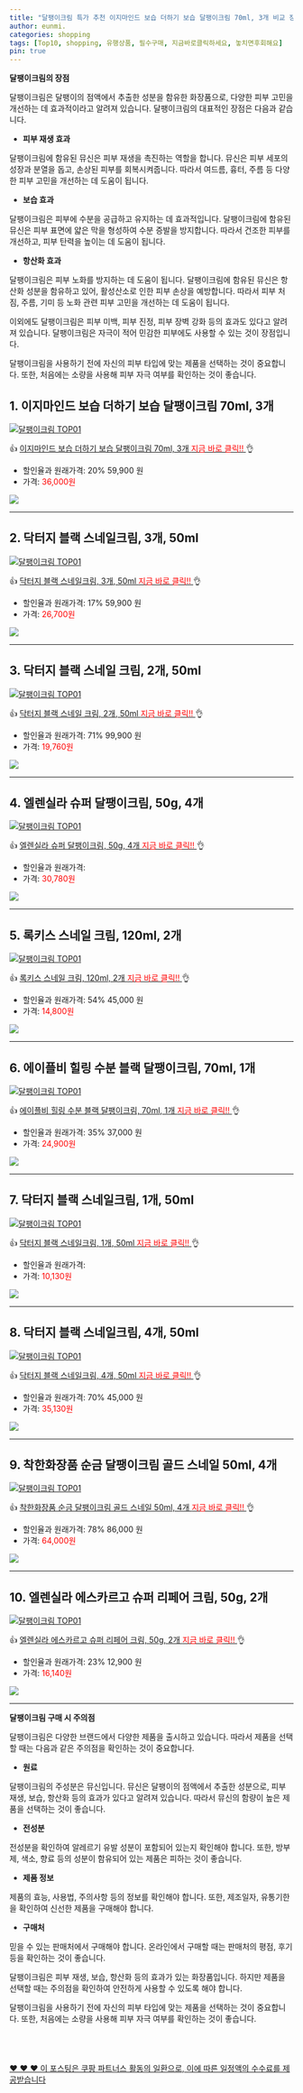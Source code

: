 ```yaml
---
title: "달팽이크림 특가 추천 이지마인드 보습 더하기 보습 달팽이크림 70ml, 3개 비교 장점"
author: eunmi.
categories: shopping
tags: [Top10, shopping, 유행상품, 필수구매, 지금바로클릭하세요, 놓치면후회해요]
pin: true
---
```

**달팽이크림의 장점**

달팽이크림은 달팽이의 점액에서 추출한 성분을 함유한 화장품으로, 다양한 피부 고민을 개선하는 데 효과적이라고 알려져 있습니다. 달팽이크림의 대표적인 장점은 다음과 같습니다.

* **피부 재생 효과**

달팽이크림에 함유된 뮤신은 피부 재생을 촉진하는 역할을 합니다. 뮤신은 피부 세포의 성장과 분열을 돕고, 손상된 피부를 회복시켜줍니다. 따라서 여드름, 흉터, 주름 등 다양한 피부 고민을 개선하는 데 도움이 됩니다.

* **보습 효과**

달팽이크림은 피부에 수분을 공급하고 유지하는 데 효과적입니다. 달팽이크림에 함유된 뮤신은 피부 표면에 얇은 막을 형성하여 수분 증발을 방지합니다. 따라서 건조한 피부를 개선하고, 피부 탄력을 높이는 데 도움이 됩니다.

* **항산화 효과**

달팽이크림은 피부 노화를 방지하는 데 도움이 됩니다. 달팽이크림에 함유된 뮤신은 항산화 성분을 함유하고 있어, 활성산소로 인한 피부 손상을 예방합니다. 따라서 피부 처짐, 주름, 기미 등 노화 관련 피부 고민을 개선하는 데 도움이 됩니다.

이외에도 달팽이크림은 피부 미백, 피부 진정, 피부 장벽 강화 등의 효과도 있다고 알려져 있습니다. 달팽이크림은 자극이 적어 민감한 피부에도 사용할 수 있는 것이 장점입니다.

달팽이크림을 사용하기 전에 자신의 피부 타입에 맞는 제품을 선택하는 것이 중요합니다. 또한, 처음에는 소량을 사용해 피부 자극 여부를 확인하는 것이 좋습니다.

   

## 1. 이지마인드 보습 더하기 보습 달팽이크림 70ml, 3개

[![달팽이크림 TOP01](https://thumbnail7.coupangcdn.com/thumbnails/remote/230x230ex/image/vendor_inventory/51c5/ebbd065ba8eec01be54289ed5a813535ec21ada0dbc3fac8cc90790ddbd6.png)](https://link.coupang.com/re/AFFSDP?lptag=AF3617701&subid=GithubCoopas&pageKey=7121422054&traceid=V0-153&itemId=17477376903&vendorItemId=86739489320)


👍 [이지마인드 보습 더하기 보습 달팽이크림 70ml, 3개 <font color=red> 지금 바로 클릭!! </font> ](https://link.coupang.com/re/AFFSDP?lptag=AF3617701&subid=GithubCoopas&pageKey=7121422054&traceid=V0-153&itemId=17477376903&vendorItemId=86739489320) 👌 


- 할인율과 원래가격: 20%  59,900   원
- 가격: <span style='color:red'>36,000원</span>

[![](/discount_price.png)](https://link.coupang.com/re/AFFSDP?lptag=AF3617701&subid=GithubCoopas&pageKey=7121422054&traceid=V0-153&itemId=17477376903&vendorItemId=86739489320)

---


   

## 2. 닥터지 블랙 스네일크림, 3개, 50ml

[![달팽이크림 TOP01](https://thumbnail9.coupangcdn.com/thumbnails/remote/230x230ex/image/retail/images/40fc048a-78fe-4d61-85b1-cc48d878ba0f6545159969151950245.png)](https://link.coupang.com/re/AFFSDP?lptag=AF3617701&subid=GithubCoopas&pageKey=7112172506&traceid=V0-153&itemId=19503737130&vendorItemId=86285370362)


👍 [닥터지 블랙 스네일크림, 3개, 50ml <font color=red> 지금 바로 클릭!! </font> ](https://link.coupang.com/re/AFFSDP?lptag=AF3617701&subid=GithubCoopas&pageKey=7112172506&traceid=V0-153&itemId=19503737130&vendorItemId=86285370362) 👌 


- 할인율과 원래가격: 17%  59,900   원
- 가격: <span style='color:red'>26,700원</span>

[![](/discount_price.png)](https://link.coupang.com/re/AFFSDP?lptag=AF3617701&subid=GithubCoopas&pageKey=7112172506&traceid=V0-153&itemId=19503737130&vendorItemId=86285370362)

---


   

## 3. 닥터지 블랙 스네일 크림, 2개, 50ml

[![달팽이크림 TOP01](https://thumbnail6.coupangcdn.com/thumbnails/remote/230x230ex/image/retail/images/d0314271-7150-4d5b-b831-602a9f1ae4f38963328785700177971.png)](https://link.coupang.com/re/AFFSDP?lptag=AF3617701&subid=GithubCoopas&pageKey=7112172506&traceid=V0-153&itemId=17782673246&vendorItemId=86285370248)


👍 [닥터지 블랙 스네일 크림, 2개, 50ml <font color=red> 지금 바로 클릭!! </font> ](https://link.coupang.com/re/AFFSDP?lptag=AF3617701&subid=GithubCoopas&pageKey=7112172506&traceid=V0-153&itemId=17782673246&vendorItemId=86285370248) 👌 


- 할인율과 원래가격: 71%  99,900   원
- 가격: <span style='color:red'>19,760원</span>

[![](/discount_price.png)](https://link.coupang.com/re/AFFSDP?lptag=AF3617701&subid=GithubCoopas&pageKey=7112172506&traceid=V0-153&itemId=17782673246&vendorItemId=86285370248)

---


   

## 4. 엘렌실라 슈퍼 달팽이크림, 50g, 4개

[![달팽이크림 TOP01](https://thumbnail7.coupangcdn.com/thumbnails/remote/230x230ex/image/retail/images/2282920314830458-a86fb808-4447-462e-af8b-659c3b7eaef0.jpg)](https://link.coupang.com/re/AFFSDP?lptag=AF3617701&subid=GithubCoopas&pageKey=7180962146&traceid=V0-153&itemId=19168021700&vendorItemId=73417615546)


👍 [엘렌실라 슈퍼 달팽이크림, 50g, 4개 <font color=red> 지금 바로 클릭!! </font> ](https://link.coupang.com/re/AFFSDP?lptag=AF3617701&subid=GithubCoopas&pageKey=7180962146&traceid=V0-153&itemId=19168021700&vendorItemId=73417615546) 👌 


- 할인율과 원래가격: 
- 가격: <span style='color:red'>30,780원</span>

[![](/discount_price.png)](https://link.coupang.com/re/AFFSDP?lptag=AF3617701&subid=GithubCoopas&pageKey=7180962146&traceid=V0-153&itemId=19168021700&vendorItemId=73417615546)

---


   

## 5. 록키스 스네일 크림, 120ml, 2개

[![달팽이크림 TOP01](https://thumbnail6.coupangcdn.com/thumbnails/remote/230x230ex/image/vendor_inventory/1678/abb36aafd3cf99ab1adcf8051f2175b3a5d072463717c2091348c46a2e2b.jpg)](https://link.coupang.com/re/AFFSDP?lptag=AF3617701&subid=GithubCoopas&pageKey=6133820&traceid=V0-153&itemId=4148782551&vendorItemId=82417536032)


👍 [록키스 스네일 크림, 120ml, 2개 <font color=red> 지금 바로 클릭!! </font> ](https://link.coupang.com/re/AFFSDP?lptag=AF3617701&subid=GithubCoopas&pageKey=6133820&traceid=V0-153&itemId=4148782551&vendorItemId=82417536032) 👌 


- 할인율과 원래가격: 54%  45,000   원
- 가격: <span style='color:red'>14,800원</span>

[![](/discount_price.png)](https://link.coupang.com/re/AFFSDP?lptag=AF3617701&subid=GithubCoopas&pageKey=6133820&traceid=V0-153&itemId=4148782551&vendorItemId=82417536032)

---


   

## 6. 에이플비 힐링 수분 블랙 달팽이크림, 70ml, 1개

[![달팽이크림 TOP01](https://thumbnail6.coupangcdn.com/thumbnails/remote/230x230ex/image/retail/images/1150799317664066-f88314c5-390f-4437-9b7e-a0e5bd171000.jpg)](https://link.coupang.com/re/AFFSDP?lptag=AF3617701&subid=GithubCoopas&pageKey=6927974980&traceid=V0-153&itemId=16754125029&vendorItemId=5340251659)


👍 [에이플비 힐링 수분 블랙 달팽이크림, 70ml, 1개 <font color=red> 지금 바로 클릭!! </font> ](https://link.coupang.com/re/AFFSDP?lptag=AF3617701&subid=GithubCoopas&pageKey=6927974980&traceid=V0-153&itemId=16754125029&vendorItemId=5340251659) 👌 


- 할인율과 원래가격: 35%  37,000   원
- 가격: <span style='color:red'>24,900원</span>

[![](/discount_price.png)](https://link.coupang.com/re/AFFSDP?lptag=AF3617701&subid=GithubCoopas&pageKey=6927974980&traceid=V0-153&itemId=16754125029&vendorItemId=5340251659)

---


   

## 7. 닥터지 블랙 스네일크림, 1개, 50ml

[![달팽이크림 TOP01](https://thumbnail6.coupangcdn.com/thumbnails/remote/230x230ex/image/product/image/vendoritem/2018/11/21/4086452551/1fab76b6-8afb-464b-8add-1e485bbac483.jpg)](https://link.coupang.com/re/AFFSDP?lptag=AF3617701&subid=GithubCoopas&pageKey=7112172506&traceid=V0-153&itemId=439209653&vendorItemId=4086452551)


👍 [닥터지 블랙 스네일크림, 1개, 50ml <font color=red> 지금 바로 클릭!! </font> ](https://link.coupang.com/re/AFFSDP?lptag=AF3617701&subid=GithubCoopas&pageKey=7112172506&traceid=V0-153&itemId=439209653&vendorItemId=4086452551) 👌 


- 할인율과 원래가격: 
- 가격: <span style='color:red'>10,130원</span>

[![](/discount_price.png)](https://link.coupang.com/re/AFFSDP?lptag=AF3617701&subid=GithubCoopas&pageKey=7112172506&traceid=V0-153&itemId=439209653&vendorItemId=4086452551)

---


   

## 8. 닥터지 블랙 스네일크림, 4개, 50ml

[![달팽이크림 TOP01](https://thumbnail10.coupangcdn.com/thumbnails/remote/230x230ex/image/retail/images/8f0d4cb9-7fba-45b8-8bbb-5022a13796ce4628401607876960725.png)](https://link.coupang.com/re/AFFSDP?lptag=AF3617701&subid=GithubCoopas&pageKey=7112172506&traceid=V0-153&itemId=16416508895&vendorItemId=86285370377)


👍 [닥터지 블랙 스네일크림, 4개, 50ml <font color=red> 지금 바로 클릭!! </font> ](https://link.coupang.com/re/AFFSDP?lptag=AF3617701&subid=GithubCoopas&pageKey=7112172506&traceid=V0-153&itemId=16416508895&vendorItemId=86285370377) 👌 


- 할인율과 원래가격: 70%  45,000   원
- 가격: <span style='color:red'>35,130원</span>

[![](/discount_price.png)](https://link.coupang.com/re/AFFSDP?lptag=AF3617701&subid=GithubCoopas&pageKey=7112172506&traceid=V0-153&itemId=16416508895&vendorItemId=86285370377)

---


   

## 9. 착한화장품 순금 달팽이크림 골드 스네일 50ml, 4개

[![달팽이크림 TOP01](https://thumbnail6.coupangcdn.com/thumbnails/remote/230x230ex/image/vendor_inventory/8e79/ffd64c2ba5b59aec316bcfd227adf1bef3247a8b3c4f5814aa712a865767.png)](https://link.coupang.com/re/AFFSDP?lptag=AF3617701&subid=GithubCoopas&pageKey=1978718615&traceid=V0-153&itemId=7056854687&vendorItemId=73270028164)


👍 [착한화장품 순금 달팽이크림 골드 스네일 50ml, 4개 <font color=red> 지금 바로 클릭!! </font> ](https://link.coupang.com/re/AFFSDP?lptag=AF3617701&subid=GithubCoopas&pageKey=1978718615&traceid=V0-153&itemId=7056854687&vendorItemId=73270028164) 👌 


- 할인율과 원래가격: 78%  86,000   원
- 가격: <span style='color:red'>64,000원</span>

[![](/discount_price.png)](https://link.coupang.com/re/AFFSDP?lptag=AF3617701&subid=GithubCoopas&pageKey=1978718615&traceid=V0-153&itemId=7056854687&vendorItemId=73270028164)

---


   

## 10. 엘렌실라 에스카르고 슈퍼 리페어 크림, 50g, 2개

[![달팽이크림 TOP01](https://thumbnail6.coupangcdn.com/thumbnails/remote/230x230ex/image/retail/images/2286537994354631-2fc42a5b-fa48-49d2-99a4-118767a45483.jpg)](https://link.coupang.com/re/AFFSDP?lptag=AF3617701&subid=GithubCoopas&pageKey=7180962146&traceid=V0-153&itemId=18110972221&vendorItemId=73417615556)


👍 [엘렌실라 에스카르고 슈퍼 리페어 크림, 50g, 2개 <font color=red> 지금 바로 클릭!! </font> ](https://link.coupang.com/re/AFFSDP?lptag=AF3617701&subid=GithubCoopas&pageKey=7180962146&traceid=V0-153&itemId=18110972221&vendorItemId=73417615556) 👌 


- 할인율과 원래가격: 23%  12,900   원
- 가격: <span style='color:red'>16,140원</span>

[![](/discount_price.png)](https://link.coupang.com/re/AFFSDP?lptag=AF3617701&subid=GithubCoopas&pageKey=7180962146&traceid=V0-153&itemId=18110972221&vendorItemId=73417615556)

---
**달팽이크림 구매 시 주의점**

달팽이크림은 다양한 브랜드에서 다양한 제품을 출시하고 있습니다. 따라서 제품을 선택할 때는 다음과 같은 주의점을 확인하는 것이 중요합니다.

* **원료**

달팽이크림의 주성분은 뮤신입니다. 뮤신은 달팽이의 점액에서 추출한 성분으로, 피부 재생, 보습, 항산화 등의 효과가 있다고 알려져 있습니다. 따라서 뮤신의 함량이 높은 제품을 선택하는 것이 좋습니다.

* **전성분**

전성분을 확인하여 알레르기 유발 성분이 포함되어 있는지 확인해야 합니다. 또한, 방부제, 색소, 향료 등의 성분이 함유되어 있는 제품은 피하는 것이 좋습니다.

* **제품 정보**

제품의 효능, 사용법, 주의사항 등의 정보를 확인해야 합니다. 또한, 제조일자, 유통기한을 확인하여 신선한 제품을 구매해야 합니다.

* **구매처**

믿을 수 있는 판매처에서 구매해야 합니다. 온라인에서 구매할 때는 판매처의 평점, 후기 등을 확인하는 것이 좋습니다.

달팽이크림은 피부 재생, 보습, 항산화 등의 효과가 있는 화장품입니다. 하지만 제품을 선택할 때는 주의점을 확인하여 안전하게 사용할 수 있도록 해야 합니다.

달팽이크림을 사용하기 전에 자신의 피부 타입에 맞는 제품을 선택하는 것이 중요합니다. 또한, 처음에는 소량을 사용해 피부 자극 여부를 확인하는 것이 좋습니다.<br><br><br><br><br> [ ❤ ❤ ❤ 이 포스팅은 쿠팡 파트너스 활동의 일환으로, 이에 따른 일정액의 수수료를 제공받습니다](https://link.coupang.com/a/bcEFyh)